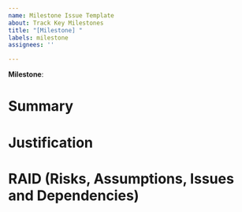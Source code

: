 ```yaml
---
name: Milestone Issue Template
about: Track Key Milestones
title: "[Milestone] "
labels: milestone
assignees: ''

---
```


**Milestone**: <!-- URL to the GitHub Milestone -->

# Summary

<!-- Provide a high level summary of the Milestone -->  

# Justification

<!-- Justify the Milestone in the context of the priority tracks and project/collective strategies -->

# RAID (Risks, Assumptions, Issues and Dependencies)

<!-- List dependencies on other milestones (avoid dependencies on tasks) -->

<!-- List dependencies on other teams -->

<!-- List any risks or assumptions that will be cleared as work progresses -->

<!-- List any GitHub issues that tracks any blocker or any of the items above -->
